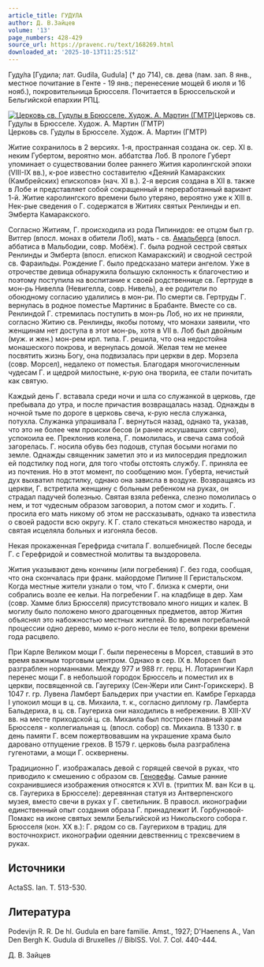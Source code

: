 ```yaml
---
article_title: ГУДУЛА
author: Д. В.Зайцев
volume: '13'
page_numbers: 428-429
source_url: https://pravenc.ru/text/168269.html
downloaded_at: '2025-10-13T11:25:51Z'
---
```


Гуду́ла [Гудила; лат. Gudila, Gudula] († до 714), св. дева (пам. зап. 8 янв., местное почитание в Генте - 19 янв.; перенесение мощей 6 июля и 16 нояб.), покровительница Брюсселя. Почитается в Брюссельской и Бельгийской епархии РПЦ.

[![Церковь св. Гудулы в Брюсселе. Худож. А. Мартин (ГМТР)](https://pravenc.ru/data/593/475/1234/i200.jpg "Кликните для увеличения картинки")](https://pravenc.ru/data/593/475/1234/i400.jpg)Церковь св. Гудулы в Брюсселе. Худож. А. Мартин (ГМТР)  
Церковь св. Гудулы в Брюсселе. Худож. А. Мартин (ГМТР)

Житие сохранилось в 2 версиях. 1-я, пространная создана ок. сер. XI в. неким Губертом, вероятно мон. аббатства Лоб. В прологе Губерт упоминает о существовании более раннего Жития каролингской эпохи (VIII-IX вв.), к-рое известно составителю «Деяний Камаракских (Камбрейских) епископов» (нач. XI в.). 2-я версия создана в XII в. также в Лобе и представляет собой сокращенный и переработанный вариант 1-й. Житие каролингского времени было утеряно, вероятно уже к XIII в. Нек-рые сведения о Г. содержатся в Житиях святых Ренлинды и еп. Эмберта Камаракского.

Согласно Житиям, Г. происходила из рода Пипинидов: ее отцом был гр. Витгер (впосл. монах в обители Лоб), мать - св. [Амальберга](https://pravenc.ru/text/Амальберга.html) (впосл. аббатиса в Мальбодии, совр. Мобёж). Г. была родной сестрой святых Ренлинды и Эмберта (впосл. епископ Камаракский) и сводной сестрой св. Фараильды. Рождение Г. было предсказано матери ангелом. Уже в отрочестве девица обнаружила большую склонность к благочестию и поэтому поступила на воспитание к своей родственнице св. Гертруде в мон-рь Нивелла (Невигелла, совр. Нивель), а ее родители по обоюдному согласию удалились в мон-ри. По смерти св. Гертруды Г. вернулась в родное поместье Мартинис в Брабанте. Вместе со св. Ренлиндой Г. стремилась поступить в мон-рь Лоб, но их не приняли, согласно Житию св. Ренлинды, якобы потому, что монахи заявили, что женщинам нет доступа в этот мон-рь, хотя в VII в. Лоб был двойным (муж. и жен.) мон-рем ирл. типа. Г. решила, что она недостойна монашеского покрова, и вернулась домой. Желая тем не менее посвятить жизнь Богу, она подвизалась при церкви в дер. Морзела (совр. Морсел), недалеко от поместья. Благодаря многочисленным чудесам Г. и щедрой милостыне, к-рую она творила, ее стали почитать как святую.

Каждый день Г. вставала среди ночи и шла со служанкой в церковь, где пребывала до утра, и после причастия возвращалась назад. Однажды в ночной тьме по дороге в церковь свеча, к-рую несла служанка, потухла. Служанка упрашивала Г. вернуться назад, однако та, указав, что это не более чем происки бесов (и ранее искушавших святую), успокоила ее. Преклонив колена, Г. помолилась, и свеча сама собой загорелась. Г. носила обувь без подошв, ступая босыми ногами по земле. Однажды священник заметил это и из милосердия предложил ей подстилку под ноги, для того чтобы отстоять службу. Г. приняла ее из почтения. Но в этот момент, по сообщению мон. Губерта, нечистый дух выхватил подстилку, однако она зависла в воздухе. Возвращаясь из церкви, Г. встретила женщину с больным ребенком на руках, он страдал падучей болезнью. Святая взяла ребенка, слезно помолилась о нем, и тот чудесным образом заговорил, а потом смог и ходить. Г. просила его мать никому об этом не рассказывать, однако та известила о своей радости всю округу. К Г. стало стекаться множество народа, и святая исцеляла больных и изгоняла бесов.

Некая прокаженная Герефрида считала Г. волшебницей. После беседы Г. с Герефридой и совместной молитвы та выздоровела.

Жития указывают день кончины (или погребения) Г. без года, сообщая, что она скончалась при франк. майордоме Пипине II Геристальском. Когда местные жители узнали о том, что Г. близка к смерти, они собрались возле ее кельи. На погребении Г. на кладбище в дер. Хам (совр. Хамме близ Брюсселя) присутствовало много нищих и калек. В могилу было положено много драгоценных предметов, автор Жития объяснял это набожностью местных жителей. Во время погребальной процессии одно дерево, мимо к-рого несли ее тело, вопреки времени года расцвело.

При Карле Великом мощи Г. были перенесены в Морсел, ставший в это время важным торговым центром. Однако в сер. IX в. Морсел был разграблен норманнами. Между 977 и 988 гг. герц. Н. Лотарингии Карл перенес мощи Г. в небольшой городок Брюссель и поместил их в церкви, посвященной св. Гаугериху (Сен-Жери или Синт-Горикскерк). В 1047 г. гр. Лувена Ламберт Бальдерих при участии еп. Камбре Герхарда I упокоил мощи в ц. св. Михаила, т. к., согласно диплому гр. Ламберта Бальдериха, в ц. св. Гаугериха они находились в небрежении. В XIII-XV вв. на месте приходской ц. св. Михаила был построен главный храм Брюсселя - коллегиальная ц. (впосл. собор) св. Михаила. В 1330 г. в день памяти Г. всем пожертвовавшим на украшение храма было даровано отпущение грехов. В 1579 г. церковь была разграблена гугенотами, а мощи Г. осквернены.

Традиционно Г. изображалась девой с горящей свечой в руках, что приводило к смешению с образом св. [Геновефы](https://pravenc.ru/text/Геновефы.html). Самые ранние сохранившиеся изображения относятся к XVI в. (триптих М. ван Кси в ц. св. Гаугериха в Брюсселе): деревянная статуя из Антверпенского музея, вместо свечи в руках у Г. светильник. В правосл. иконографии единственный опыт создания образа Г. принадлежит И. Горбуновой-Помакс на иконе святых земли Бельгийской из Никольского собора г. Брюсселя (кон. XX в.): Г. рядом со св. Гаугерихом в традиц. для восточнохрист. иконографии одеянии девственниц с трехсвечием в руках.

## Источники

ActaSS. Ian. T. 513-530.

## Литература

Podevijn R. R. De hl. Gudula en bare familie. Amst., 1927; D'Haenens A., Van Den Bergh K. Gudula di Bruxelles // BiblSS. Vol. 7. Col. 440-444.

Д. В.  Зайцев
